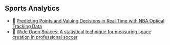 ## Sports Analytics

* :scroll: [Predicting Points and Valuing Decisions in Real Time with NBA Optical Tracking Data](2014-ssac-pointwise-predicting-points-and-valuing-decisions-in-real-time.pdf)
* :scroll: [Wide Open Spaces: A statistical technique for measuring space creation in professional soccer](2017-A-statistical-technique-for-measuring-space-creation-in-professional-soccer.pdf)